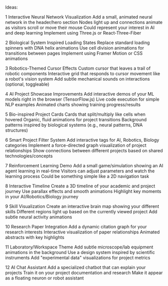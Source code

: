 Ideas:

1 Interactive Neural Network Visualization
Add a small, animated neural network in the header/hero section
Nodes light up and connections animate as visitors scroll or move their mouse
Could represent your interest in AI and deep learning
Implement using Three.js or React-Three-Fiber

2 Biological System Inspired Loading States
Replace standard loading spinners with DNA helix animations
Use cell division animations for transitions between pages
Implement using Framer Motion or CSS animations

3 Robotics-Themed Cursor Effects
Custom cursor that leaves a trail of robotic components
Interactive grid that responds to cursor movement like a robot's vision system
Add subtle mechanical sounds on interactions (optional, toggleable)

4 AI Project Showcase Improvements
Add interactive demos of your ML models right in the browser (TensorFlow.js)
Live code execution for simple NLP examples
Animated charts showing training progress/results

5 Bio-inspired Project Cards
Cards that split/multiply like cells when hovered
Organic, fluid animations for project transitions
Background patterns inspired by biological systems (e.g., neural patterns, DNA structures)

6 Smart Project Filter System
Add interactive tags for AI, Robotics, Biology categories
Implement a force-directed graph visualization of project relationships
Show connections between different projects based on shared technologies/concepts

7 Reinforcement Learning Demo
Add a small game/simulation showing an AI agent learning in real-time
Visitors can adjust parameters and watch the learning process
Could be something simple like a 2D navigation task

8 Interactive Timeline
Create a 3D timeline of your academic and project journey
Use parallax effects and smooth animations
Highlight key moments in your AI/Robotics/Biology journey

9 Skill Visualization
Create an interactive brain map showing your different skills
Different regions light up based on the currently viewed project
Add subtle neural activity animations

10 Research Paper Integration
Add a dynamic citation graph for your research interests
Interactive visualization of paper relationships
Animated abstracts with key highlights

11 Laboratory/Workspace Theme
Add subtle microscope/lab equipment animations in the background
Use a design system inspired by scientific instruments
Add "experimental data" visualizations for project metrics

12 AI Chat Assistant
Add a specialized chatbot that can explain your projects
Train it on your project documentation and research
Make it appear as a floating neuron or robot assistant
